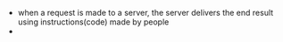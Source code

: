 - when a request is made to a server, the server delivers the end result using instructions(code) made by people
- 